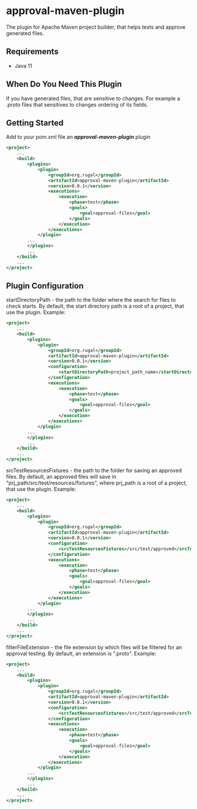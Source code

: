 # approval-maven-plugin
The plugin for Apache Maven project builder, that helps tests and approve generated files.

## Requirements
* Java 11

## When Do You Need This Plugin
If you have generated files, that are sensitive to changes. For example a .proto files that sensitives to changes ordering of its fields.

## Getting Started

Add to your pom.xml file an **_approval-maven-plugin_** plugin
```xml
<project>
    ...
    <build>
        <plugins>
            <plugin>
                <groupId>org.rugal</groupId>
                <artifactId>approval-maven-plugin</artifactId>
                <version>0.0.1</version>
                <executions>
                    <execution>
                        <phase>test</phase>
                        <goals>
                            <goal>approval-files</goal>
                        </goals>
                    </execution>
                </executions>
            </plugin>
        ...
        </plugins>
        ...
    </build>
    ...
</project>
```

## Plugin Configuration
startDirectoryPath - the path to the folder where the search for files to check starts. By default, the start directory path is a root of a project, that use the plugin.
Example:
```xml
<project>
    ...
    <build>
        <plugins>
            <plugin>
                <groupId>org.rugal</groupId>
                <artifactId>approval-maven-plugin</artifactId>
                <version>0.0.1</version>
                <configuration>
                    <startDirectoryPath>project_path_name</startDirectoryPath>
                </configuration>
                <executions>
                    <execution>
                        <phase>test</phase>
                        <goals>
                            <goal>approval-files</goal>
                        </goals>
                    </execution>
                </executions>
            </plugin>
        ...
        </plugins>
        ...
    </build>
    ...
</project>
```

srcTestResourcesFixtures - the path to the folder for saving an approved files. By default, an approved files will save in "prj_path/src/test/resources/fixtures", where prj_path is a root of a project, that use the plugin.
Example:
```xml
<project>
    ...
    <build>
        <plugins>
            <plugin>
                <groupId>org.rugal</groupId>
                <artifactId>approval-maven-plugin</artifactId>
                <version>0.0.1</version>
                <configuration>
                    <srcTestResourcesFixtures>/src/test/approved</srcTestResourcesFixtures>
                </configuration>
                <executions>
                    <execution>
                        <phase>test</phase>
                        <goals>
                            <goal>approval-files</goal>
                        </goals>
                    </execution>
                </executions>
            </plugin>
        ...
        </plugins>
        ...
    </build>
    ...
</project>
```

filterFileExtension - the file extension by which files will be filtered for an approval testing. By default, an extension is ".proto".
Example:
```xml
<project>
    ...
    <build>
        <plugins>
            <plugin>
                <groupId>org.rugal</groupId>
                <artifactId>approval-maven-plugin</artifactId>
                <version>0.0.1</version>
                <configuration>
                    <srcTestResourcesFixtures>/src/test/approved</srcTestResourcesFixtures>
                </configuration>
                <executions>
                    <execution>
                        <phase>test</phase>
                        <goals>
                            <goal>approval-files</goal>
                        </goals>
                    </execution>
                </executions>
            </plugin>
        ...
        </plugins>
        ...
    </build>
    ...
</project>
```